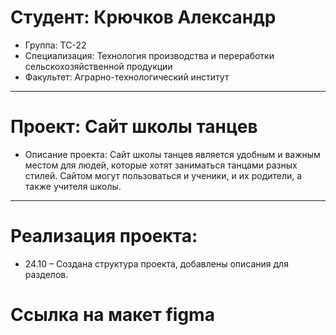 # Студент: Крючков Александр
- Группа: ТС-22
- Специализация: Технология производства и переработки сельскохозяйственной продукции
- Факультет: Аграрно-технологический институт
---
# Проект: Сайт школы танцев
- Описание проекта: Сайт школы танцев является удобным и важным местом для людей, которые хотят заниматься танцами разных стилей. Сайтом могут пользоваться и ученики, и их родители, а также учителя школы.
---
# Реализация проекта:
- 24.10 – Создана структура проекта, добавлены описания для разделов.
# Ссылка на макет figma
